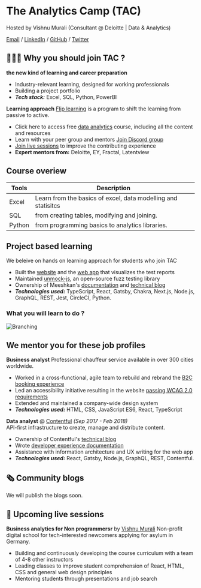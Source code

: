 # The Analytics Camp (TAC)

Hosted by Vishnu Murali (Consultant @ Deloitte | Data & Analytics)

[Email](mailto:hello@workwithcarolyn.com) /  [LinkedIn](https://www.linkedin.com/in/carolstran/) / [GitHub](https://github.com/vishnu-muraly/) / [Twitter](https://twitter.com/vishnumuraly/) 

## 👩🏼‍💻 Why you should join TAC ?

**the new kind of learning and career preparation** 
  - Industry-relevant learning, designed for working professionals
  - Building a project portfolio
  - **_Tech stack:_** Excel, SQL, Python, PowerBI

**Learning approach** 
[Flip learning](https://sites.google.com/site/flippedlearninggtu/what-is-flipped-learing) is a program to shift the learning from passive to active.
  - Click here to access free [data analytics](https://graphql.org/faq/) course, including all the content and resources
  - Learn with your peer group and mentors [Join Discord group](https://github.com/graphql/graphql.github.io/)
  -  [Join live sessions](https://github.com/graphql/graphql.github.io/blob/source/CONTRIBUTING.md) to improve the contributing experience
  - **Expert mentors from:** Deloitte, EY, Fractal, Latentview


## Course overiew

| Tools | Description |
| ------ | ----------- |
| Excel   | Learn from the basics of excel, data modelling and statisitcs |
| SQL | from creating tables, modifying and joining. |
| Python   | from programming basics to analytics libraries. |

## Project based learning

We beleive on hands on learning approach for students who join TAC
  - Built the [website](https://meeshkan.com/) and the [web app](https://app.meeshkan.com/) that visualizes the test reports
  - Maintained [unmock-js](https://github.com/meeshkan/unmock-js), an open-source fuzz testing library
  - Ownership of Meeshkan's [documentation](https://meeshkan.com/docs/) and [technical blog](https://meeshkan.com/blog/)
  - **_Technologies used:_** TypeScript, React, Gatsby, Chakra, Next.js, Node.js, GraphQL, REST, Jest, CircleCI, Python.
### What you will learn to do ?

![Branching](https://res.cloudinary.com/hevo/image/upload/f_auto,q_auto/v1617441941/hevo-learn/main-qimg-7b6042e47c1d21b9af33404126138beb-1.jpg)

## We mentor you for these job profiles

**Business analyst** 
Professional chauffeur service available in over 300 cities worldwide.
  - Worked in a cross-functional, agile team to rebuild and rebrand the [B2C booking experience](https://www.blacklane.com/en/)
  - Led an accessibility initiative resulting in the website [passing WCAG 2.0 requirements](https://www.blacklane.com/en/accessibility/)
  - Extended and maintained a company-wide design system
  - **_Technologies used:_** HTML, CSS, JavaScript ES6, React, TypeScript

**Data analyst** @ [Contentful](https://www.contentful.com/) _(Sep 2017 - Feb 2018)_ <br>
API-first infrastructure to create, manage and distribute content.

  - Ownership of Contentful's [technical blog](https://www.contentful.com/blog/)
  - Wrote [developer experience documentation](https://www.contentful.com/developers/docs/)
  - Assistance with information architecture and UX writing for the web app
  - **_Technologies used:_** React, Gatsby, Node.js, GraphQL, REST, Contentful.
    
## 🗞 Community blogs

We will publish the blogs soon.

## 📌 Upcoming live sessions

**Business analytics for Non programmersr** by [Vishnu Murali](https://www.redi-school.org/)
Non-profit digital school for tech-interested newcomers applying for asylum in Germany.
  - Building and continuously developing the course curriculum with a team of 4-8 other instructors
  - Leading classes to improve student comprehension of React, HTML, CSS and general web design principles
  - Mentoring students through presentations and job search


